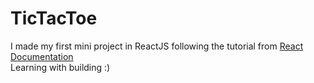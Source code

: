 # TicTacToe
I made my first mini project in ReactJS following the tutorial from [React Documentation](https://react.dev/learn/tutorial-tic-tac-toe) <br>
Learning with building :)
